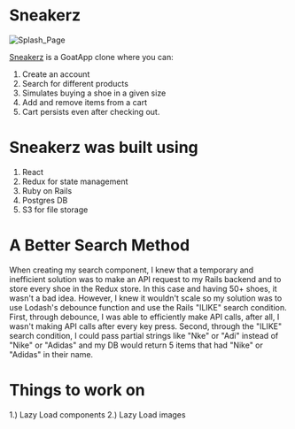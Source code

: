 
# Sneakerz

![Splash_Page](https://user-images.githubusercontent.com/9407189/119377471-04ef0900-bc72-11eb-84b2-38f5351e8828.jpg)

[Sneakerz](https://sneakerz-app.herokuapp.com/#/) is a GoatApp clone where you can:

1. Create an account
2. Search for different products
3. Simulates buying a shoe in a given size
4. Add and remove items from a cart
5. Cart persists even after checking out.

# Sneakerz was built using

1. React
2. Redux for state management
3. Ruby on Rails 
4. Postgres DB
5. S3 for file storage


# A Better Search Method

When creating my search component, I knew that a temporary and inefficient solution was to make an API request to my Rails backend and to store every shoe in the Redux store. In this case and having 50+ shoes, it wasn't a bad idea. However, I knew it wouldn't scale so my solution was to use Lodash's debounce function and use the Rails "ILIKE" search condition. First, through debounce, I was able to efficiently make API calls, after all, I wasn't making API calls after every key press. Second, through the "ILIKE" search condition, I could pass partial strings like "Nke" or "Adi" instead of "Nike" or "Adidas" and my DB would return 5 items that had "Nike" or "Adidas" in their name. 


# Things to work on

1.) Lazy Load components
2.) Lazy Load images
